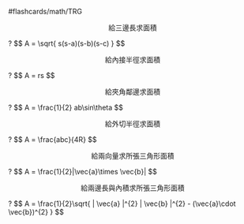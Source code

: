 #flashcards/math/TRG

<p align="center">給三邊長求面積</p>
?
$$
A = \sqrt{ s(s-a)(s-b)(s-c) }
$$
<!--SR:!2024-07-05,2,170-->

<p align="center">給內接半徑求面積</p>
?
$$
A = rs
$$
<!--SR:!2024-07-05,2,170-->

<p align="center">給夾角鄰邊求面積</p>
?
$$
A = \frac{1}{2} ab\sin\theta
$$
<!--SR:!2024-07-05,2,170-->

<p align="center">給外切半徑求面積</p>
?
$$
A = \frac{abc}{4R}
$$
<!--SR:!2024-07-05,2,170-->

<p align="center">給兩向量求所張三角形面積</p>
?
$$
A = \frac{1}{2}|\vec{a}\times \vec{b}|
$$
<!--SR:!2024-07-05,2,170-->

<p align="center">給兩邊長與內積求所張三角形面積</p>
?
$$
A = \frac{1}{2}\sqrt{ | \vec{a} |^{2} | \vec{b} |^{2} - (\vec{a}\cdot \vec{b})^{2} }
$$
<!--SR:!2024-07-05,2,150-->
